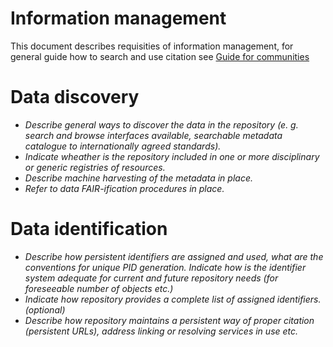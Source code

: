
# Information management

This document describes requisities of information management, for general guide how to search and use citation see [Guide for communities](../guides/for-communities.md)

# Data discovery

- *Describe general ways to discover the data in the repository (e. g. search and browse interfaces available, searchable metadata catalogue to internationally agreed standards).*
- *Indicate wheather is the repository included in one or more disciplinary or generic registries of resources.*
- *Describe machine harvesting of the metadata in place.*
- *Refer to data FAIR-ification procedures in place.*

# Data identification

- *Describe how persistent identifiers are assigned and used, what are the conventions for unique PID generation. Indicate how is the identifier system adequate for current and future repository needs (for foreseeable number of objects etc.)*
- *Indicate how repository provides a complete list of assigned identifiers. (optional)*
- *Describe how repository maintains a persistent way of proper citation (persistent URLs), address linking or resolving services in use etc.*

